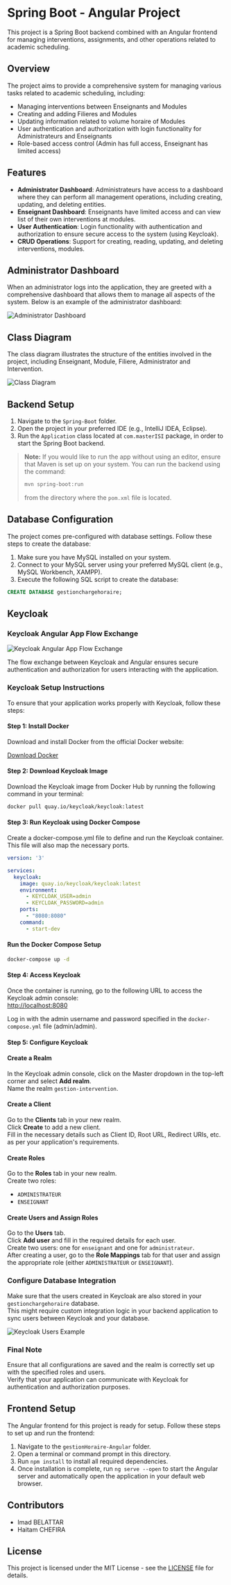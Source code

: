 # Spring Boot - Angular Project 

This project is a Spring Boot backend combined with an Angular frontend for managing interventions, assignments, and other operations related to academic scheduling.

## Overview

The project aims to provide a comprehensive system for managing various tasks related to academic scheduling, including:

- Managing interventions between Enseignants and Modules
- Creating and adding Filieres and Modules
- Updating information related to volume horaire of Modules
- User authentication and authorization with login functionality for Administrateurs and Enseignants
- Role-based access control (Admin has full access, Enseignant has limited access)

## Features

- **Administrator Dashboard**: Administrateurs have access to a dashboard where they can perform all management operations, including creating, updating, and deleting entities.
- **Enseignant Dashboard**: Enseignants have limited access and can view list of their own interventions at modules.
- **User Authentication**: Login functionality with authentication and authorization to ensure secure access to the system (using Keycloak).
- **CRUD Operations**: Support for creating, reading, updating, and deleting interventions, modules.

## Administrator Dashboard

When an administrator logs into the application, they are greeted with a comprehensive dashboard that allows them to manage all aspects of the system. Below is an example of the administrator dashboard:

![Administrator Dashboard](images/admin-dashboard.jpg)


## Class Diagram

The class diagram illustrates the structure of the entities involved in the project, including Enseignant, Module, Filiere, Administrator and Intervention.

![Class Diagram](images/Class%20diagram.png)

## Backend Setup

1. Navigate to the `Spring-Boot` folder.
2. Open the project in your preferred IDE (e.g., IntelliJ IDEA, Eclipse).
3. Run the `Application` class located at `com.masterISI` package, in order to start the Spring Boot backend.


> **Note:** If you would like to run the app without using an editor, ensure that Maven is set up on your system. You can run the backend using the command:
> 
> ```sh
> mvn spring-boot:run
> ```
> 
> from the directory where the `pom.xml` file is located.

## Database Configuration

The project comes pre-configured with database settings. Follow these steps to create the database:

1. Make sure you have MySQL installed on your system.
2. Connect to your MySQL server using your preferred MySQL client (e.g., MySQL Workbench, XAMPP).
3. Execute the following SQL script to create the database:

```sql
CREATE DATABASE gestionchargehoraire;
```
## Keycloak

### Keycloak Angular App Flow Exchange

![Keycloak Angular App Flow Exchange](images\keycloak-angularApp)

The flow exchange between Keycloak and Angular ensures secure authentication and authorization for users interacting with the application.

### Keycloak Setup Instructions

To ensure that your application works properly with Keycloak, follow these steps:

#### Step 1: Install Docker

Download and install Docker from the official Docker website:

[Download Docker](https://www.docker.com/products/docker-desktop)

#### Step 2: Download Keycloak Image

Download the Keycloak image from Docker Hub by running the following command in your terminal:

```sh
docker pull quay.io/keycloak/keycloak:latest
```
#### Step 3: Run Keycloak using Docker Compose

Create a docker-compose.yml file to define and run the Keycloak container. This file will also map the necessary ports.

```yaml
version: '3'

services:
  keycloak:
    image: quay.io/keycloak/keycloak:latest
    environment:
      - KEYCLOAK_USER=admin
      - KEYCLOAK_PASSWORD=admin
    ports:
      - "8080:8080"
    command:
      - start-dev
```

#### Run the Docker Compose Setup

```sh
docker-compose up -d
```

#### Step 4: Access Keycloak

Once the container is running, go to the following URL to access the Keycloak admin console:  
[http://localhost:8080](http://localhost:8080)

Log in with the admin username and password specified in the `docker-compose.yml` file (admin/admin).

#### Step 5: Configure Keycloak

#### Create a Realm

In the Keycloak admin console, click on the Master dropdown in the top-left corner and select **Add realm**.  
Name the realm `gestion-intervention`.

#### Create a Client

Go to the **Clients** tab in your new realm.  
Click **Create** to add a new client.  
Fill in the necessary details such as Client ID, Root URL, Redirect URIs, etc. as per your application's requirements.

#### Create Roles

Go to the **Roles** tab in your new realm.  
Create two roles:
- `ADMINISTRATEUR`
- `ENSEIGNANT`

#### Create Users and Assign Roles

Go to the **Users** tab.  
Click **Add user** and fill in the required details for each user.  
Create two users: one for `enseignant` and one for `administrateur`.  
After creating a user, go to the **Role Mappings** tab for that user and assign the appropriate role (either `ADMINISTRATEUR` or `ENSEIGNANT`).

### Configure Database Integration

Make sure that the users created in Keycloak are also stored in your `gestionchargehoraire` database.  
This might require custom integration logic in your backend application to sync users between Keycloak and your database.

![Keycloak Users Example](images/keycloak-users-example.jpg)

### Final Note

Ensure that all configurations are saved and the realm is correctly set up with the specified roles and users.  
Verify that your application can communicate with Keycloak for authentication and authorization purposes.



## Frontend Setup

The Angular frontend for this project is ready for setup. Follow these steps to set up and run the frontend:

1. Navigate to the `gestionHoraire-Angular` folder.
2. Open a terminal or command prompt in this directory.
3. Run `npm install` to install all required dependencies.
4. Once installation is complete, run `ng serve --open` to start the Angular server and automatically open the application in your default web browser.


## Contributors

- Imad BELATTAR
- Haitam CHEFIRA

## License

This project is licensed under the MIT License - see the [LICENSE](LICENSE) file for details.


